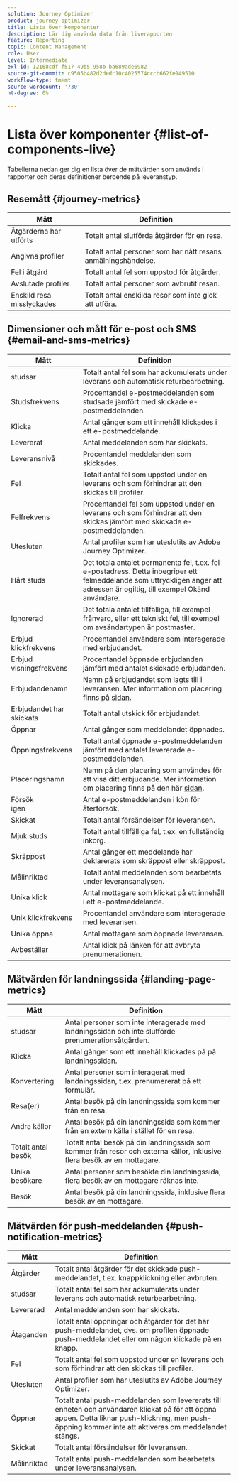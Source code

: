 ```yaml
---
solution: Journey Optimizer
product: journey optimizer
title: Lista över komponenter
description: Lär dig använda data från liverapporten
feature: Reporting
topic: Content Management
role: User
level: Intermediate
exl-id: 12168cdf-f517-49b5-958b-ba689ade6982
source-git-commit: c9505b482d2dedc10c4025574cccb662fe149510
workflow-type: tm+mt
source-wordcount: '730'
ht-degree: 0%

---
```


# Lista över komponenter {#list-of-components-live}

Tabellerna nedan ger dig en lista över de mätvärden som används i rapporter och deras definitioner beroende på leveranstyp.

## Resemått {#journey-metrics}

<table> 
 <thead> 
  <tr> 
   <th> Mått <br/> </th> 
   <th> Definition <br/> </th> 
</tr>
 </thead> 
 <tbody> 
  <tr> 
   <td>Åtgärderna har utförts<br/> </td> 
   <td> Totalt antal slutförda åtgärder för en resa.<br/> </td> 
</tr> 
  <tr> 
   <td> Angivna profiler<br/> </td> 
   <td> Totalt antal personer som har nått resans anmälningshändelse.<br/> </td> 
</tr>
  <tr> 
   <td> Fel i åtgärd <br/> </td> 
   <td>Totalt antal fel som uppstod för åtgärder.<br/> </td> 
</tr> 
  <tr> 
   <td> Avslutade profiler<br/> </td> 
   <td> Totalt antal personer som avbrutit resan.<br/> </td> 
</tr> 
  <tr> 
   <td> Enskild resa misslyckades <br/> </td> 
   <td> Totalt antal enskilda resor som inte gick att utföra.<br/> </td> 
</tr> 
 </tbody> 
</table>

## Dimensioner och mått för e-post och SMS {#email-and-sms-metrics}

<table> 
 <thead> 
  <tr> 
   <th> Mått <br/> </th> 
   <th> Definition <br/> </th> 
</tr>
 </thead> 
 <tbody>
  <tr> 
   <td> studsar<br/> </td> 
   <td> Totalt antal fel som har ackumulerats under leverans och automatisk returbearbetning.<br/> </td> 
</tr> 
  <tr> 
   <td> Studsfrekvens <br/> </td> 
   <td> Procentandel e-postmeddelanden som studsade jämfört med skickade e-postmeddelanden.<br/> </td> 
</tr>
  <tr> 
   <td> Klicka <br/> </td> 
   <td> Antal gånger som ett innehåll klickades i ett e-postmeddelande.<br/> </td> 
</tr> 
  <tr> 
   <td> Levererat <br/> </td> 
   <td> Antal meddelanden som har skickats.<br/></td> 
</tr> 
  <tr> 
   <td> Leveransnivå <br/> </td> 
   <td> Procentandel meddelanden som skickades.<br/> </td> 
</tr>
  <tr> 
   <td> Fel <br/> </td> 
   <td> Totalt antal fel som uppstod under en leverans och som förhindrar att den skickas till profiler.<br/> </td> 
</tr> 
  <tr> 
   <td> Felfrekvens <br/> </td> 
   <td> Procentandel fel som uppstod under en leverans och som förhindrar att den skickas jämfört med skickade e-postmeddelanden.<br/> </td> 
</tr>
  <tr> 
   <td> Utesluten<br/> </td> 
   <td> Antal profiler som har uteslutits av Adobe Journey Optimizer.<br/> </td> 
</tr>
  <tr> 
   <td> Hårt studs<br/> </td> 
   <td> Det totala antalet permanenta fel, t.ex. fel e-postadress. Detta inbegriper ett felmeddelande som uttryckligen anger att adressen är ogiltig, till exempel Okänd användare.<br/> </td>
</tr>
  <tr> 
   <td> Ignorerad<br/> </td> 
   <td> Det totala antalet tillfälliga, till exempel frånvaro, eller ett tekniskt fel, till exempel om avsändartypen är postmaster.<br/> </td> 
</tr>
   <tr> 
   <td>Erbjud klickfrekvens <br/> </td> 
   <td>Procentandel användare som interagerade med erbjudandet.<br/> </td> 
</tr>
   <tr> 
   <td>Erbjud visningsfrekvens <br/> </td> 
   <td>Procentandel öppnade erbjudanden jämfört med antalet skickade erbjudanden.<br/> </td> 
</tr>
   <tr> 
   <td>Erbjudandenamn <br/> </td> 
   <td> Namn på erbjudandet som lagts till i leveransen. Mer information om placering finns på <a href="../offers/offer-library/creating-personalized-offers.md">sidan</a>.<br/> </td> 
</tr>
   <tr> 
   <td>Erbjudandet har skickats<br/> </td> 
   <td>Totalt antal utskick för erbjudandet.<br/> </td> 
</tr> 
  <tr>
   <td>Öppnar <br/> </td> 
   <td> Antal gånger som meddelandet öppnades.<br/> </td> 
</tr> 
  <tr> 
   <td> Öppningsfrekvens <br/> </td> 
   <td> Totalt antal öppnade e-postmeddelanden jämfört med antalet levererade e-postmeddelanden.<br/> </td> 
</tr>
  <tr> 
   <td>Placeringsnamn <br/> </td> 
   <td> Namn på den placering som användes för att visa ditt erbjudande. Mer information om placering finns på den här <a href="../offers/offer-library/creating-placements.md">sidan</a>. </td> 
</tr> 
  <tr> 
   <td> Försök <br/> igen </td> 
   <td> Antal e-postmeddelanden i kön för återförsök.<br/> </td> 
</tr> 
  <tr> 
   <td> Skickat <br/> </td> 
   <td> Totalt antal försändelser för leveransen.<br/> </td> 
</tr>
  <tr> 
   <td> Mjuk studs <br/> </td> 
   <td> Totalt antal tillfälliga fel, t.ex. en fullständig inkorg.<br/> </td> 
</tr>
  <tr> 
   <td> Skräppost<br/> </td> 
   <td> Antal gånger ett meddelande har deklarerats som skräppost eller skräppost.<br/> </td> 
</tr>
  <tr> 
   <td> Målinriktad<br/> </td> 
   <td> Totalt antal meddelanden som bearbetats under leveransanalysen.<br/> </td> 
</tr> 
  <tr> 
   <td> Unika klick<br/> </td> 
   <td> Antal mottagare som klickat på ett innehåll i ett e-postmeddelande.<br/> </td> 
</tr> 
  <tr> 
   <td>Unik klickfrekvens <br/> </td> 
   <td> Procentandel användare som interagerade med leveransen.<br/> </td> 
</tr>
  <tr> 
   <td> Unika öppna<br/> </td> 
   <td>Antal mottagare som öppnade leveransen.<br/> </td> 
</tr> 
  <tr> 
   <td> Avbeställer <br/> </td> 
   <td> Antal klick på länken för att avbryta prenumerationen.<br/> </td> 
</tr> 
 </tbody> 
</table>

## Mätvärden för landningssida {#landing-page-metrics}

<table> 
 <thead> 
  <tr> 
   <th> Mått <br/> </th> 
   <th> Definition <br/> </th> 
</tr>
 </thead> 
 <tbody>
 <tr> 
  <td>studsar<br/> </td> 
   <td>Antal personer som inte interagerade med landningssidan och inte slutförde prenumerationsåtgärden.<br/> </td> 
</tr>
 <tr>
  <tr> 
   <td>Klicka <br/> </td> 
   <td>Antal gånger som ett innehåll klickades på på landningssidan.<br/> </td> 
</tr>
<tr>
<td>Konvertering <br/> </td> 
   <td>Antal personer som interagerat med landningssidan, t.ex. prenumererat på ett formulär.<br/> </td> 
</tr>
 <tr> 
   <td>Resa(er) <br/> </td> 
   <td>Antal besök på din landningssida som kommer från en resa.<br/> </td> 
</tr>
 <tr> 
   <td>Andra källor <br/> </td> 
   <td>Antal besök på din landningssida som kommer från en extern källa i stället för en resa.<br/> </td> 
</tr>
 <tr> 
   <td>Totalt antal besök <br/> </td> 
   <td> Totalt antal besök på din landningssida som kommer från resor och externa källor, inklusive flera besök av en mottagare.<br/> </td> 
</tr>
 <tr> 
   <td>Unika besökare<br/> </td> 
   <td>Antal personer som besökte din landningssida, flera besök av en mottagare räknas inte.<br/> </td> 
</tr>
 <tr> 
   <td>Besök<br/> </td> 
   <td>Antal besök på din landningssida, inklusive flera besök av en mottagare.<br/> </td> 
</tr>
 </tbody> 
</table>

## Mätvärden för push-meddelanden {#push-notification-metrics}

<table> 
 <thead> 
  <tr> 
   <th> Mått <br/> </th> 
   <th> Definition <br/> </th> 
</tr>
 </thead> 
 <tbody>
 <tr> 
   <td>Åtgärder<br/> </td> 
   <td> Totalt antal åtgärder för det skickade push-meddelandet, t.ex. knappklickning eller avbruten.<br/> </td> 
</tr>
  <tr> 
   <td>studsar<br/> </td> 
   <td> Totalt antal fel som har ackumulerats under leverans och automatisk returbearbetning.<br/> </td> 
</tr> 
  <tr> 
   <td> Levererad<br/> </td> 
   <td> Antal meddelanden som har skickats.<br/> </td> 
</tr> 
  <tr> 
   <td>Åtaganden <br/> </td> 
   <td> Totalt antal öppningar och åtgärder för det här push-meddelandet, dvs. om profilen öppnade push-meddelandet eller om någon klickade på en knapp.<br/> </td> 
</tr> 
  <tr> 
   <td> Fel <br/> </td> 
   <td> Totalt antal fel som uppstod under en leverans och som förhindrar att den skickas till profiler.<br/> </td> 
</tr>
  <tr> 
   <td> Utesluten<br/> </td> 
   <td> Antal profiler som har uteslutits av Adobe Journey Optimizer.<br/> </td> 
</tr>
  <tr> 
   <td> Öppnar <br/> </td> 
   <td> Totalt antal push-meddelanden som levererats till enheten och användaren klickat på för att öppna appen. Detta liknar push-klickning, men push-öppning kommer inte att aktiveras om meddelandet stängs.<br/> </td> 
</tr> 
  <tr> 
   <td> Skickat <br/> </td> 
   <td> Totalt antal försändelser för leveransen.<br/> </td> 
</tr> 
  <tr> 
   <td> Målinriktad<br/> </td> 
   <td> Totalt antal push-meddelanden som bearbetats under leveransanalysen.<br/> </td> 
</tr>  
 </tbody> 
</table>

<!--
## In-app metrics {#inapp-metrics}
<table> 
 <thead> 
  <tr> 
   <th> Metric<br/> </th> 
   <th> Definition<br/> </th> 
</tr>
 </thead> 
 <tbody>
 <tr> 
   <td>Clicks<br/> </td> 
   <td>Total number of recipients who interacted with the buttons included in the In-app message.<br/> </td> 
</tr>
  <tr> 
   <td>Impressions<br/> </td> 
   <td> Total number of In-app messages delivered to all users.<br/> </td>
</tr>
  <tr> 
   <td>Unique impressions<br/> </td> 
   <td>Number of unique users to whom the In-app message was delivered.<br/> </td>
</tr>
 </tbody> 
</table>
-->

